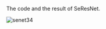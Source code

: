 The code and the result of SeResNet.

![senet34](https://user-images.githubusercontent.com/41035132/44242161-cabbc780-a1fa-11e8-9155-2440a919b47e.png)

